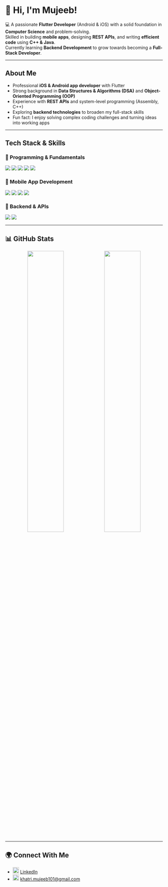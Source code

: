 # 👋 Hi, I'm Mujeeb!

💻 A passionate **Flutter Developer** (Android & iOS) with a solid foundation in **Computer Science** and problem-solving.  
Skilled in building **mobile apps**, designing **REST APIs**, and writing **efficient code** using **C++ & Java**.   
 Currently learning **Backend Development** to grow towards becoming a **Full-Stack Developer**. 

---

## About Me
- Professional **iOS & Android app developer** with Flutter   
- Strong background in **Data Structures & Algorithms (DSA)** and **Object-Oriented Programming (OOP)**   
- Experience with **REST APIs** and system-level programming (Assembly, C++)   
- Exploring **backend technologies** to broaden my full-stack skills   
- Fun fact: I enjoy solving complex coding challenges and turning ideas into working apps   

---

## Tech Stack & Skills 

### 🔹 Programming & Fundamentals
<p>
  <img src="https://img.shields.io/badge/C++-00599C?style=for-the-badge&logo=cplusplus&logoColor=white"/>
  <img src="https://img.shields.io/badge/Java-ED8B00?style=for-the-badge&logo=java&logoColor=white"/>
  <img src="https://img.shields.io/badge/Assembly-333333?style=for-the-badge&logoColor=white"/>
  <img src="https://img.shields.io/badge/DSA-007396?style=for-the-badge&logo=hackerrank&logoColor=white"/>
  <img src="https://img.shields.io/badge/OOP-02569B?style=for-the-badge&logo=databricks&logoColor=white"/>
</p>

### 🔹 Mobile App Development
<p>
  <img src="https://img.shields.io/badge/Flutter-02569B?style=for-the-badge&logo=flutter&logoColor=white"/>
  <img src="https://img.shields.io/badge/Dart-0175C2?style=for-the-badge&logo=dart&logoColor=white"/>
  <img src="https://img.shields.io/badge/Android-3DDC84?style=for-the-badge&logo=android&logoColor=white"/>
  <img src="https://img.shields.io/badge/iOS-000000?style=for-the-badge&logo=apple&logoColor=white"/>
</p>

### 🔹 Backend & APIs
<p>
  <img src="https://img.shields.io/badge/REST%20APIs-FF6C37?style=for-the-badge&logo=postman&logoColor=white"/>
  <img src="https://img.shields.io/badge/Backend%20(learning)-333333?style=for-the-badge&logo=serverless&logoColor=white"/>
</p>

---

## 📊 GitHub Stats
<p align="center">
  <img src="https://github-readme-stats.vercel.app/api?username=mujeeb-codes&show_icons=true&theme=tokyonight" width="48%"/>
  <img src="https://github-readme-streak-stats.herokuapp.com/?user=mujeeb-codes&theme=tokyonight" width="48%"/>
</p>

---

## 🌍 Connect With Me  

- <img src="https://cdn.jsdelivr.net/gh/devicons/devicon/icons/linkedin/linkedin-original.svg" width="20"/> [LinkedIn](https://www.linkedin.com/in/abdul-mujeeb-352030355/)  
- <img src="https://cdn.jsdelivr.net/gh/devicons/devicon/icons/google/google-original.svg" width="20"/> [khatri.mujeeb101@gmail.com](mailto:khatri.mujeeb101@gmail.com)  
